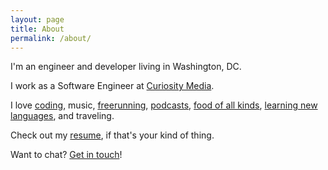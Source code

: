 ```yaml
---
layout: page
title: About
permalink: /about/
---
```


I'm an engineer and developer living in Washington, DC.

I work as a Software Engineer at
[Curiosity Media](http://curiositymedia.com).

I love
[coding](https://github.com/danpaz),
music,
[freerunning](http://urbanevo.com),
[podcasts](https://dl.dropboxusercontent.com/u/76260004/podcasts_opml.xml),
[food of all kinds](http://foodporndaily.com/),
[learning new languages](https://www.duolingo.com/DanielPaz-),
and traveling.

Check out my [resume](http://danpaz.me/files/resume.pdf), if that's your kind of thing.

Want to chat? [Get in touch](mailto:hello@danpaz.me)!
